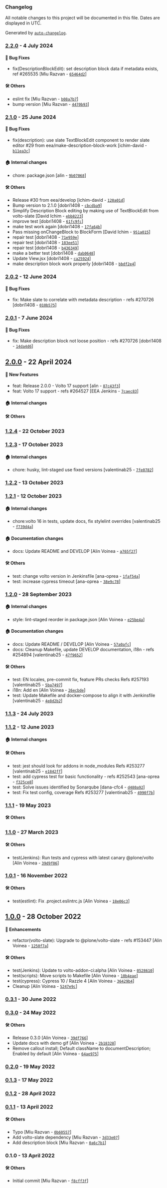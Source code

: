 ### Changelog

All notable changes to this project will be documented in this file. Dates are displayed in UTC.

Generated by [`auto-changelog`](https://github.com/CookPete/auto-changelog).

### [2.2.0](https://github.com/eea/volto-description-block/compare/2.1.0...2.2.0) - 4 July 2024

#### :bug: Bug Fixes

- fix(DescriptionBlockEdit): set description block data if metadata exists, ref #265535 [Miu Razvan - [`65464d2`](https://github.com/eea/volto-description-block/commit/65464d27c5928f3c53058a1b171558332c7c3cd6)]

#### :hammer_and_wrench: Others

- eslint fix [Miu Razvan - [`b08a7b7`](https://github.com/eea/volto-description-block/commit/b08a7b7e1c9c151085e54ba2607b84d44084e084)]
- bump version [Miu Razvan - [`4470b93`](https://github.com/eea/volto-description-block/commit/4470b93c8542f71dae69c1970c28d0f89ccc20c9)]
### [2.1.0](https://github.com/eea/volto-description-block/compare/2.0.2...2.1.0) - 25 June 2024

#### :bug: Bug Fixes

- fix(description): use slate TextBlockEdit component to render slate editor #29 from eea/make-description-block-work [ichim-david - [`b11ea3c`](https://github.com/eea/volto-description-block/commit/b11ea3c577905f17f9b447929eff2be947688357)]

#### :house: Internal changes

- chore: package.json [alin - [`9b07068`](https://github.com/eea/volto-description-block/commit/9b0706872f4a4f48b9b16fcab2c0177eb299cb9d)]

#### :hammer_and_wrench: Others

- Release #30 from eea/develop [ichim-david - [`120a01d`](https://github.com/eea/volto-description-block/commit/120a01def228316f59d7748233c7209d12dcfb72)]
- Bump  version to 2.1.0 [dobri1408 - [`cbcdba9`](https://github.com/eea/volto-description-block/commit/cbcdba94705c141655af1392e1ff214d2005e4ea)]
- Simplify Description Block editing by making use of TextBlockEdit from volto-slate [David Ichim - [`ebb8223`](https://github.com/eea/volto-description-block/commit/ebb8223679cb7142b3ae57706bd390fcaab1c3c3)]
- improve test [dobri1408 - [`61fc9fc`](https://github.com/eea/volto-description-block/commit/61fc9fc7a0da57216549199e448fd42026ff15bf)]
- make test work again [dobri1408 - [`17fa64b`](https://github.com/eea/volto-description-block/commit/17fa64b297acc7213f3cffa574510b16e9961655)]
- Pass missing onChangeBlock to BlockForm [David Ichim - [`951a015`](https://github.com/eea/volto-description-block/commit/951a015bfb8045eb5818a928b5e06328d88d8b5d)]
- repair test [dobri1408 - [`71e959e`](https://github.com/eea/volto-description-block/commit/71e959ec15cd0df6748694d9fa042e5de98ef175)]
- repair test [dobri1408 - [`183ee51`](https://github.com/eea/volto-description-block/commit/183ee5138c044ca5617cbab56df16c75e43520b9)]
- repair test [dobri1408 - [`b436349`](https://github.com/eea/volto-description-block/commit/b4363496117f76b41341062e2c80fcf9d7f0cf8a)]
- make a better test [dobri1408 - [`dab0648`](https://github.com/eea/volto-description-block/commit/dab064812bb5f7f96da2d1a77cd60025c78840e5)]
- Update View.jsx [dobri1408 - [`ca25924`](https://github.com/eea/volto-description-block/commit/ca2592464f1e8bc295b3c61c61d3383c727b9c1e)]
- make description block work properly [dobri1408 - [`bbdf2e4`](https://github.com/eea/volto-description-block/commit/bbdf2e4476386c662bc0bf7a09e304a947baab36)]
### [2.0.2](https://github.com/eea/volto-description-block/compare/2.0.1...2.0.2) - 12 June 2024

#### :bug: Bug Fixes

- fix: Make slate to correlate with metadata description - refs #270726 [dobri1408 - [`010b575`](https://github.com/eea/volto-description-block/commit/010b5755d784158456ea49884733696990fe4ff2)]

### [2.0.1](https://github.com/eea/volto-description-block/compare/2.0.0...2.0.1) - 7 June 2024

#### :bug: Bug Fixes

- fix: Make description block not loose position - refs #270726 [dobri1408 - [`14da4d6`](https://github.com/eea/volto-description-block/commit/14da4d67d927b5c66ea7695d420ddd4309daa4cd)]

## [2.0.0](https://github.com/eea/volto-description-block/compare/1.2.4...2.0.0) - 22 April 2024

#### :rocket: New Features

- feat: Release 2.0.0 - Volto 17 support [alin - [`87c43f3`](https://github.com/eea/volto-description-block/commit/87c43f3f730f3b24bbcfbee0d3d39e1e018ecaef)]
- feat: Volto 17 support - refs #264527 [EEA Jenkins - [`7caec83`](https://github.com/eea/volto-description-block/commit/7caec83bd71b069fb6a287df015bb7fb75324f83)]

#### :house: Internal changes


#### :hammer_and_wrench: Others

### [1.2.4](https://github.com/eea/volto-description-block/compare/1.2.3...1.2.4) - 22 October 2023

### [1.2.3](https://github.com/eea/volto-description-block/compare/1.2.2...1.2.3) - 17 October 2023

#### :house: Internal changes

- chore: husky, lint-staged use fixed versions [valentinab25 - [`7fe0782`](https://github.com/eea/volto-description-block/commit/7fe0782e604f405472dbb8c1d8bdb685dd1bd5da)]

### [1.2.2](https://github.com/eea/volto-description-block/compare/1.2.1...1.2.2) - 13 October 2023

### [1.2.1](https://github.com/eea/volto-description-block/compare/1.2.0...1.2.1) - 12 October 2023

#### :house: Internal changes

- chore:volto 16 in tests, update docs, fix stylelint overrides [valentinab25 - [`f739d4a`](https://github.com/eea/volto-description-block/commit/f739d4ae4658a1f19318dac352f384b0b597d5f7)]

#### :house: Documentation changes

- docs: Update README and DEVELOP [Alin Voinea - [`a765f27`](https://github.com/eea/volto-description-block/commit/a765f2702f113377e70e3634268fbd90a946b48f)]

#### :hammer_and_wrench: Others

- test: change volto version in Jenkinsfile [ana-oprea - [`1faf54a`](https://github.com/eea/volto-description-block/commit/1faf54a8e15b1945e55cb91a7e970f4ceeadd296)]
- test: increase cypress timeout [ana-oprea - [`38e9c78`](https://github.com/eea/volto-description-block/commit/38e9c78ae9cf31a41547f69ce5a633c2db4e7464)]
### [1.2.0](https://github.com/eea/volto-description-block/compare/1.1.3...1.2.0) - 28 September 2023

#### :house: Internal changes

- style: lint-staged reorder in package.json [Alin Voinea - [`e25be4a`](https://github.com/eea/volto-description-block/commit/e25be4a048af9d5d1eb873af5030d2373d3c9530)]

#### :house: Documentation changes

- docs: Update README / DEVELOP [Alin Voinea - [`57a0afc`](https://github.com/eea/volto-description-block/commit/57a0afc0f34ed006c6103ea77e63072ce7317e1a)]
- docs: Cleanup Makefile, update DEVELOP documentation, i18n - refs #254894 [valentinab25 - [`47f9652`](https://github.com/eea/volto-description-block/commit/47f96526b41c4c238c2aa8228175f27d66dd6d82)]

#### :hammer_and_wrench: Others

- test: EN locales, pre-commit fix, feature PRs checks Refs #257193 [valentinab25 - [`5ba7497`](https://github.com/eea/volto-description-block/commit/5ba74971be907f1a30c5af14bef816f4ec4d3888)]
- i18n: Add en [Alin Voinea - [`26ecbde`](https://github.com/eea/volto-description-block/commit/26ecbde5fe4fe6d0a7709a8bf39602f034036364)]
- test: Update Makefile and docker-compose to align it with Jenkinsfile [valentinab25 - [`4e8d2b2`](https://github.com/eea/volto-description-block/commit/4e8d2b2ca65248f2e9e924f00fe89eb9c8ccb513)]
### [1.1.3](https://github.com/eea/volto-description-block/compare/1.1.2...1.1.3) - 24 July 2023

### [1.1.2](https://github.com/eea/volto-description-block/compare/1.1.1...1.1.2) - 12 June 2023

#### :house: Internal changes


#### :hammer_and_wrench: Others

- test: jest should look for addons in node_modules Refs #253277 [valentinab25 - [`e1842ff`](https://github.com/eea/volto-description-block/commit/e1842ffb1d825c5dab556003e6d9343ef1f8329e)]
- test: add cypress test for basic functionality - refs #252543 [ana-oprea - [`f325ce8`](https://github.com/eea/volto-description-block/commit/f325ce852665e7b26455cc23efcf3b8ca18a04c2)]
- test: Solve issues identified by Sonarqube [dana-cfc4 - [`d480a92`](https://github.com/eea/volto-description-block/commit/d480a92fa31425d05c84cb630bf4ad464391e9d5)]
- test: Fix test config, coverage Refs #253277 [valentinab25 - [`4990f7b`](https://github.com/eea/volto-description-block/commit/4990f7b7e486b895a8052b4458488f2f63f8e47f)]
### [1.1.1](https://github.com/eea/volto-description-block/compare/1.1.0...1.1.1) - 19 May 2023

#### :hammer_and_wrench: Others

### [1.1.0](https://github.com/eea/volto-description-block/compare/1.0.1...1.1.0) - 27 March 2023

#### :hammer_and_wrench: Others

- test(Jenkins): Run tests and cypress with latest canary @plone/volto [Alin Voinea - [`39d9f06`](https://github.com/eea/volto-description-block/commit/39d9f06e028c5006cf29e62984647e4fa8d4fc80)]
### [1.0.1](https://github.com/eea/volto-description-block/compare/1.0.0...1.0.1) - 16 November 2022

#### :hammer_and_wrench: Others

- test(estlint): Fix .project.eslintrc.js [Alin Voinea - [`18e06c3`](https://github.com/eea/volto-description-block/commit/18e06c387847079ba8dee0ac5c059e8bba7671e7)]
## [1.0.0](https://github.com/eea/volto-description-block/compare/0.3.1...1.0.0) - 28 October 2022

#### :nail_care: Enhancements

- refactor(volto-slate): Upgrade to @plone/volto-slate - refs #153447 [Alin Voinea - [`1250f7a`](https://github.com/eea/volto-description-block/commit/1250f7a3be60ace96a8c69734c053a833c5e8e7f)]

#### :hammer_and_wrench: Others

- test(Jenkins): Update to volto-addon-ci:alpha [Alin Voinea - [`0528610`](https://github.com/eea/volto-description-block/commit/05286106b8728083164f08cba443cad4e0c2434a)]
- test(scripts): Move scripts to Makefile [Alin Voinea - [`10b4eae`](https://github.com/eea/volto-description-block/commit/10b4eaec24009403b4100a29550d536c4e08d9a2)]
- test(cypress): Cypress 10 / Razzle 4 [Alin Voinea - [`36429b4`](https://github.com/eea/volto-description-block/commit/36429b4656333472038fd245623736042e9cc2ae)]
- Cleanup [Alin Voinea - [`5247e9c`](https://github.com/eea/volto-description-block/commit/5247e9cca2751495c91a52ce8cd0a3992a399df1)]
### [0.3.1](https://github.com/eea/volto-description-block/compare/0.3.0...0.3.1) - 30 June 2022

### [0.3.0](https://github.com/eea/volto-description-block/compare/0.2.0...0.3.0) - 24 May 2022

#### :hammer_and_wrench: Others

- Release 0.3.0 [Alin Voinea - [`39df766`](https://github.com/eea/volto-description-block/commit/39df76639343b340bb8369342728a35a0a7260f7)]
- Update docs with demo gif [Alin Voinea - [`2b18328`](https://github.com/eea/volto-description-block/commit/2b183280ea637d53c1b20e933972d41bab0f08c8)]
- Remove callout install; Default className to documentDescription; Enabled by default [Alin Voinea - [`64ae975`](https://github.com/eea/volto-description-block/commit/64ae975fdfe05f3e87788d09735282b756be1559)]
### [0.2.0](https://github.com/eea/volto-description-block/compare/0.1.3...0.2.0) - 19 May 2022

### [0.1.3](https://github.com/eea/volto-description-block/compare/0.1.2...0.1.3) - 17 May 2022

### [0.1.2](https://github.com/eea/volto-description-block/compare/0.1.1...0.1.2) - 28 April 2022

### [0.1.1](https://github.com/eea/volto-description-block/compare/0.1.0...0.1.1) - 13 April 2022

#### :hammer_and_wrench: Others

- Typo [Miu Razvan - [`0b60557`](https://github.com/eea/volto-description-block/commit/0b60557075668aa6f852857f6d25ca469fc6279a)]
- Add volto-slate dependency [Miu Razvan - [`3d33e07`](https://github.com/eea/volto-description-block/commit/3d33e0795af0a8cabce1bfb6562c35cda8e5bc66)]
- Add description block [Miu Razvan - [`0a6c7b1`](https://github.com/eea/volto-description-block/commit/0a6c7b167ea4037b47df5bea39932a5d03778954)]
### 0.1.0 - 13 April 2022

#### :hammer_and_wrench: Others

- Initial commit [Miu Razvan - [`f8cff3f`](https://github.com/eea/volto-description-block/commit/f8cff3fe130af00ee150f3200b67acae4836ec70)]
